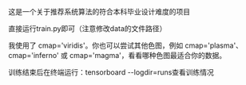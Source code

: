 这是一个关于推荐系统算法的符合本科毕业设计难度的项目

直接运行train.py即可（注意修改data的文件路径）

我使用了 cmap='viridis'。你也可以尝试其他色图，例如 cmap='plasma'、cmap='inferno' 或 cmap='magma'，看看哪种色图最适合你的数据。

训练结束后在终端运行：tensorboard --logdir=runs查看训练情况
